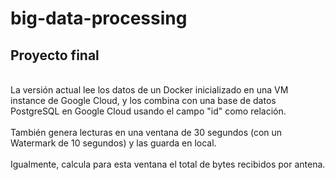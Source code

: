 # big-data-processing
## Proyecto final
<br>La versión actual lee los datos de un Docker inicializado en una VM instance de Google Cloud, y los combina con una base de datos PostgreSQL en Google Cloud usando el campo "id" como relación.</br> <br>También genera lecturas en una ventana de 30 segundos (con un Watermark de 10 segundos) y las guarda en local.</br> <br> Igualmente, calcula para esta ventana el total de bytes recibidos por antena. </br>
